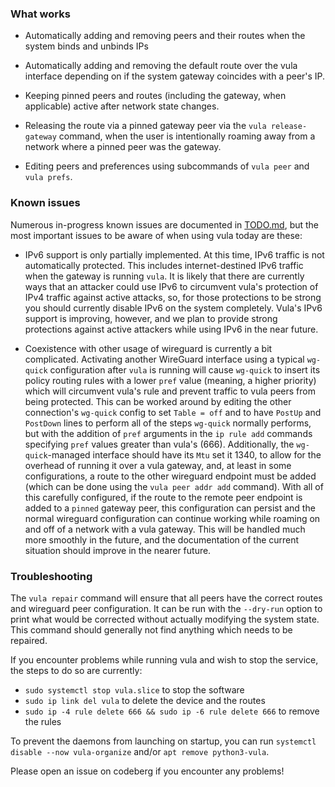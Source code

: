 ### What works

* Automatically adding and removing peers and their routes when the system
  binds and unbinds IPs

* Automatically adding and removing the default route over the vula interface
  depending on if the system gateway coincides with a peer's IP.

* Keeping pinned peers and routes (including the gateway, when applicable)
  active after network state changes.

* Releasing the route via a pinned gateway peer via the `vula release-gateway`
  command, when the user is intentionally roaming away from a network where a
  pinned peer was the gateway.

* Editing peers and preferences using subcommands of `vula peer` and `vula
  prefs`.

### Known issues

Numerous in-progress known issues are documented in
[TODO.md](https://codeberg.org/vula/vula/src/branch/main/TODO.md), but
the most important issues to be aware of when using vula today are these:

* IPv6 support is only partially implemented. At this time, IPv6 traffic is not
  automatically protected. This includes internet-destined IPv6 traffic when
  the gateway is running `vula`. It is likely that there are currently ways
  that an attacker could use IPv6 to circumvent vula's protection of IPv4
  traffic against active attacks, so, for those protections to be strong you
  should currently disable IPv6 on the system completely. Vula's IPv6 support
  is improving, however, and we plan to provide strong protections against
  active attackers while using IPv6 in the near future.

* Coexistence with other usage of wireguard is currently a bit complicated.
  Activating another WireGuard interface using a typical `wg-quick`
  configuration after `vula` is running will cause `wg-quick` to insert its
  policy routing rules with a lower `pref` value (meaning, a higher priority)
  which will circumvent vula's rule and prevent traffic to vula peers
  from being protected. This can be worked around by editing the other
  connection's `wg-quick` config to set `Table = off` and to have `PostUp` and
  `PostDown` lines to perform all of the steps `wg-quick` normally performs,
  but with the addition of `pref` arguments in the `ip rule add` commands
  specifying `pref` values greater than vula's (666). Additionally, the
  `wg-quick`-managed interface should have its `Mtu` set it 1340, to allow for
  the overhead of running it over a vula gateway, and, at least in some
  configurations, a route to the other wireguard endpoint must be added (which can
  be done using the `vula peer addr add` command). With all of this carefully
  configured, if the route to the remote peer endpoint is added to a `pinned`
  gateway peer, this configuration can persist and the normal wireguard
  configuration can continue working while roaming on and off of a network with
  a vula gateway.  This will be handled much more smoothly in the future, and
  the documentation of the current situation should improve in the nearer
  future.

### Troubleshooting

The `vula repair` command will ensure that all peers have the correct routes
and wireguard peer configuration. It can be run with the `--dry-run` option to
print what would be corrected without actually modifying the system state. This
command should generally not find anything which needs to be repaired.

If you encounter problems while running vula and wish to stop the service, the
steps to do so are currently:

* `sudo systemctl stop vula.slice` to stop the software
* `sudo ip link del vula` to delete the device and the routes
* `sudo ip -4 rule delete 666 && sudo ip -6 rule delete 666` to remove the
  rules

To prevent the daemons from launching on startup, you can run `systemctl
disable --now vula-organize` and/or `apt remove python3-vula`.

Please open an issue on codeberg if you encounter any problems!

